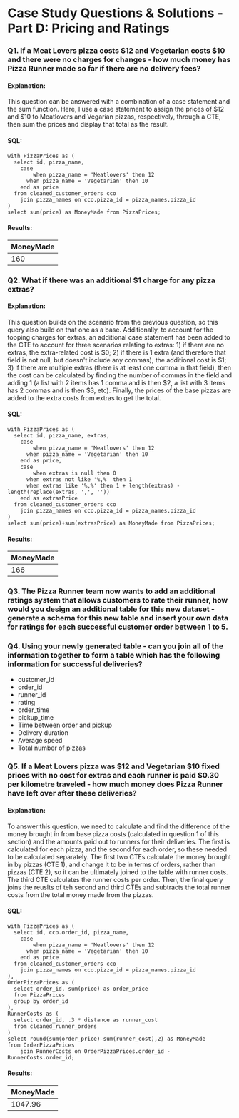 # Case Study Questions & Solutions - Part D: Pricing and Ratings

### Q1. If a Meat Lovers pizza costs $12 and Vegetarian costs $10 and there were no charges for changes - how much money has Pizza Runner made so far if there are no delivery fees?

#### Explanation:
This question can be answered with a combination of a case statement and the sum function. Here, I use a case statement to assign the prices of $12 and $10 to Meatlovers and Vegarian pizzas, respectively, through a CTE, then sum the prices and display that total as the result.

#### SQL:
    with PizzaPrices as (
      select id, pizza_name, 
      	case 
      		when pizza_name = 'Meatlovers' then 12
          when pizza_name = 'Vegetarian' then 10
        end as price
      from cleaned_customer_orders cco
      	join pizza_names on cco.pizza_id = pizza_names.pizza_id
    )
    select sum(price) as MoneyMade from PizzaPrices;

#### Results:
| MoneyMade |
| -------- |
| 160 |

### Q2. What if there was an additional $1 charge for any pizza extras?

#### Explanation:
This question builds on the scenario from the previous question, so this query also build on that one as a base. Additionally, to account for the topping charges for extras, an additional case statement has been added to the CTE to account for three scenarios relating to extras: 1) if there are no extras, the extra-related cost is $0; 2) if there is 1 extra (and therefore that field is not null, but doesn't include any commas), the additional cost is $1; 3) if there are multiple extras (there is at least one comma in that field), then the cost can be calculated by finding the number of commas in the field and adding 1 (a list with 2 items has 1 comma and is then $2, a list with 3 items has 2 commas and is then $3, etc). Finally, the prices of the base pizzas are added to the extra costs from extras to get the total.

#### SQL: 
    with PizzaPrices as (
      select id, pizza_name, extras,
      	case 
      		when pizza_name = 'Meatlovers' then 12
          when pizza_name = 'Vegetarian' then 10
        end as price,
        case
      		when extras is null then 0
          when extras not like '%,%' then 1
          when extras like '%,%' then 1 + length(extras) - length(replace(extras, ',', ''))
        end as extrasPrice
      from cleaned_customer_orders cco
      	join pizza_names on cco.pizza_id = pizza_names.pizza_id
    )
    select sum(price)+sum(extrasPrice) as MoneyMade from PizzaPrices;

#### Results:
| MoneyMade |
| -------- |
| 166 |

### Q3. The Pizza Runner team now wants to add an additional ratings system that allows customers to rate their runner, how would you design an additional table for this new dataset - generate a schema for this new table and insert your own data for ratings for each successful customer order between 1 to 5.

### Q4. Using your newly generated table - can you join all of the information together to form a table which has the following information for successful deliveries?
- customer_id
- order_id
- runner_id
- rating
- order_time
- pickup_time
- Time between order and pickup
- Delivery duration
- Average speed
- Total number of pizzas

### Q5. If a Meat Lovers pizza was $12 and Vegetarian $10 fixed prices with no cost for extras and each runner is paid $0.30 per kilometre traveled - how much money does Pizza Runner have left over after these deliveries?

#### Explanation:
To answer this question, we need to calculate and find the difference of the money brought in from base pizza costs (calculated in question 1 of this section) and the amounts paid out to runners for their deliveries. The first is calculated for each pizza, and the second for each order, so these needed to be calculated separately. The first two CTEs calculate the money brought in by pizzas (CTE 1), and change it to be in terms of orders, rather than pizzas (CTE 2), so it can be ultimately joined to the table with runner costs. The third CTE calculates the runner costs per order. Then, the final query joins the reuslts of teh second and third CTEs and subtracts the total runner costs from the total money made from the pizzas.

#### SQL:
    with PizzaPrices as (
      select id, cco.order_id, pizza_name,
      	case 
      		when pizza_name = 'Meatlovers' then 12
          when pizza_name = 'Vegetarian' then 10
        end as price
      from cleaned_customer_orders cco
      	join pizza_names on cco.pizza_id = pizza_names.pizza_id
    ),
    OrderPizzaPrices as (
      select order_id, sum(price) as order_price
      from PizzaPrices
      group by order_id
    ),
    RunnerCosts as (
      select order_id, .3 * distance as runner_cost
      from cleaned_runner_orders
    )
    select round(sum(order_price)-sum(runner_cost),2) as MoneyMade 
    from OrderPizzaPrices
    	join RunnerCosts on OrderPizzaPrices.order_id - RunnerCosts.order_id;

#### Results:
| MoneyMade |
| -------- |
| 1047.96 | 
